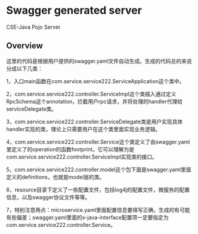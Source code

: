 # Swagger generated server

CSE-Java Pojo Server


## Overview
这里的代码是根据用户提供的swagger.yaml文件自动生成。生成的代码总的来说分成以下几类：

1，入口main函数在com.service.service222.ServiceApplication这个类中。

2，com.service.service222.controller.ServiceImpl这个类插入通过定义RpcSchema这个annotation，拦截用户rpc请求，并将处理的handler代理给serviceDelegate类。

3，com.service.service222.controller.ServiceDelegate类是用户实现具体handler实现的类，理论上只需要用户在这个类里面实现业务逻辑。

4，com.service.service222.controller.Service这个类定义了由swagger.yaml里定义了的operation的函数footprint。它可以理解为是com.service.service222.controller.ServiceImpl实现类的接口。

5，com.service.service222.controller.model这个包下面是swagger.yaml里面定义的definitions，也就是model层的类。

6，resource目录下定义了一些配置文件，包括log4j的配置文件，微服务的配置信息，以及swagger协议文件等等。

7，特别注意两点：microservice.yaml里面配置信息要填写正确，生成的有可能有些偏差；swagger.yaml里面的x-java-interface配置项一定要指定为com.service.service222.controller.Service。